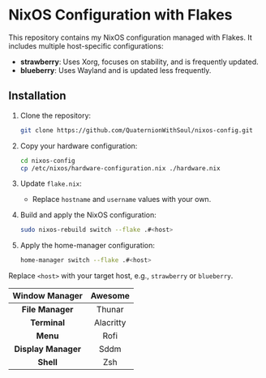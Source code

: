 # NixOS Configuration with Flakes

This repository contains my NixOS configuration managed with Flakes. It includes multiple host-specific configurations:

- **strawberry**: Uses Xorg, focuses on stability, and is frequently updated.
- **blueberry**: Uses Wayland and is updated less frequently.

## Installation

1. Clone the repository:
   ```bash
   git clone https://github.com/QuaternionWithSoul/nixos-config.git
   ```

2. Copy your hardware configuration:
   ```bash
   cd nixos-config
   cp /etc/nixos/hardware-configuration.nix ./hardware.nix
   ```

3. Update `flake.nix`:
   - Replace `hostname` and `username` values with your own.

4. Build and apply the NixOS configuration:
   ```bash
   sudo nixos-rebuild switch --flake .#<host>
   ```

5. Apply the home-manager configuration:
   ```bash
   home-manager switch --flake .#<host>
   ```

Replace `<host>` with your target host, e.g., `strawberry` or `blueberry`.


 **Window Manager**  | Awesome
:-------------------:|:---------:
 **File Manager**    | Thunar
 **Terminal**        | Alacritty
 **Menu**            | Rofi
 **Display Manager** | Sddm
 **Shell**           | Zsh
